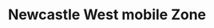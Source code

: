 ---
title: "Newcastle West mobile Zone"
url: /newcastle-west/newcastle-west-mobile-zone/
shop: Elektronik
---